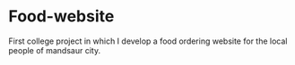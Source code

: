# Food-website
First college project in which I develop a food ordering website for the local people of mandsaur city.
